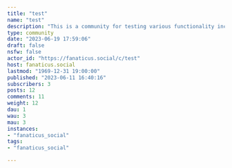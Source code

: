 ```yaml
---
title: "test" 
name: "test"
description: "This is a community for testing various functionality including bots, moderator actions, and other features."
type: community
date: "2023-06-19 17:59:06"
draft: false
nsfw: false
actor_id: "https://fanaticus.social/c/test"
host: fanaticus.social
lastmod: "1969-12-31 19:00:00"
published: "2023-06-11 16:40:16"
subscribers: 3
posts: 12
comments: 11
weight: 12
dau: 1
wau: 3
mau: 3
instances:
- "fanaticus_social"
tags: 
- "fanaticus_social"

---
```

